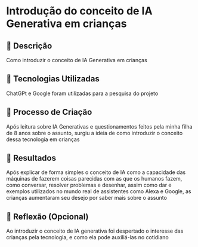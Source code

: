 # Introdução do conceito de IA Generativa em crianças 

## 📒 Descrição
Como introduzir o conceito de IA Generativa em crianças 

## 🤖 Tecnologias Utilizadas
ChatGPt e Google foram utilizadas para a pesquisa do projeto

## 🧐 Processo de Criação
Após leitura sobre IA Generativas e questionamentos feitos pela minha filha de 8 anos sobre o assunto, surgiu a ideia de como introduzir o conceito dessa tecnologia em crianças 

## 🚀 Resultados
Após explicar de forma simples o conceito de IA como a capacidade das máquinas de fazerem coisas parecidas com as que os humanos fazem, como conversar, resolver problemas e desenhar, assim como dar e exemplos utilizados no mundo real de assistentes como Alexa e Google, as crianças aumentaram seu desejo por saber mais sobre o assunto

## 💭 Reflexão (Opcional)
Ao introduzir o conceito de IA generativa foi despertado o interesse das crianças pela tecnologia, e como ela pode auxiliá-las no cotidiano

